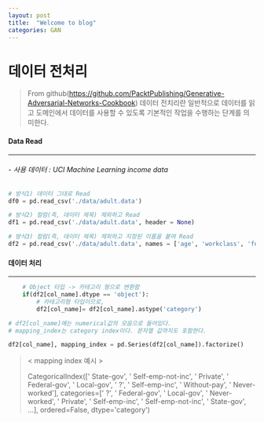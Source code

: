 ```yaml
---
layout: post
title:  "Welcome to blog"
categories: GAN
---
```



# 데이터 전처리

> From github(https://github.com/PacktPublishing/Generative-Adversarial-Networks-Cookbook)
> 데이터 전치리란 일반적으로 데이터를 읽고 도메인에서 데이터를 사용할 수 있도록 기본적인 작업을 수행하는 단계를 의미한다.



#### Data Read 

------

###### - 사용 데이터 :  UCI Machine Learning income data 

```python
# 방식1) 데이터 그대로 Read
df0 = pd.read_csv('./data/adult.data')

# 방식2) 컬럼(즉, 데이터 제목) 제외하고 Read
df1 = pd.read_csv('./data/adult.data', header = None)

# 방식3) 컬럼(즉, 데이터 제목) 제외하고 지정된 이름을 붙여 Read
df2 = pd.read_csv('./data/adult.data', names = ['age', 'workclass', 'fnlwgt', 'education', 'education-num', 'marital-status', 'occupation', 'relationship', 'race', 'sex', 'capital-gain', 'capital-loss', 'hours-per-week', 'native-country','Label']) 

```



#### 데이터 처리

------

```python
    # Object 타입 -> 카테고리 형으로 변환함
    if(df2[col_name].dtype == 'object'):
        # 카테고리형 타입이므로, 
        df2[col_name]= df2[col_name].astype('category')
```

```python
# df2[col_name]에는 numerical값의 모음으로 들어있다.
# mapping_index는 category index이다. 문자열 값까지도 포함한다.

df2[col_name], mapping_index = pd.Series(df2[col_name]).factorize()
```

> < mapping index 예시 >
>
> CategoricalIndex([' State-gov', ' Self-emp-not-inc', ' Private',
>                   ' Federal-gov', ' Local-gov', ' ?', ' Self-emp-inc',
>                   ' Without-pay', ' Never-worked'],
>                  categories=[' ?', ' Federal-gov', ' Local-gov', ' Never-worked', ' Private', ' Self-emp-inc', ' Self-emp-not-inc', ' State-gov', ...], ordered=False, dtype='category')


